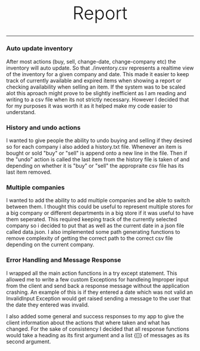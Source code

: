 <h1 style="font-weight: 350; font-size: 3rem; text-align: center">Report</h1>

---

### Auto update inventory

After most actions (buy, sell, change-date, change-company etc) the inventory will auto update. So that ./inventory.csv represents a realtime view of the inventory for a given company and date. This made it easier to keep track of currently available and expired items when showing a report or checking availability when selling an item. If the system was to be scaled alot this aproach might prove to be slightly inefficient as I am reading and writing to a csv file when its not strictly necessary. However I decided that for my purposes it was worth it as it helped make my code easier to understand.

### History and undo actions

I wanted to give people the ability to undo buying and selling if they desired so for each company i also added a history.txt file. Whenever an item is bought or sold "buy" or "sell" is append onto a new line in the file. Then if the "undo" action is called the last item from the history file is taken of and depending on whether it is "buy" or "sell" the appropraite csv file has its last item removed.

### Multiple companies

I wanted to add the ability to add multiple companies and be able to switch between them. I thought this could be useful to represent multiple stores for a big company or different departments in a big store if it was useful to have them seperated. This required keeping track of the currently selected company so i decided to put that as well as the current date in a json file called data.json.
I also implemented some path generating functions to remove complexity of getting the correct path to the correct csv file depending on the current company.

### Error Handling and Message Response

I wrapped all the main action functions in a try except statement. This allowed me to write a few custom Exceptions for handleing Improper input from the client and send back a response message without the application crashing. An example of this is if they entered a date which was not valid an InvalidInput Exception would get raised sending a message to the user that the date they entered was invalid.

I also added some general and success responses to my app to give the client information about the actions that where taken and what has changed. For the sake of consistency I decided that all response functions would take a heading as its first argument and a list {[]} of messages as its second argument.

